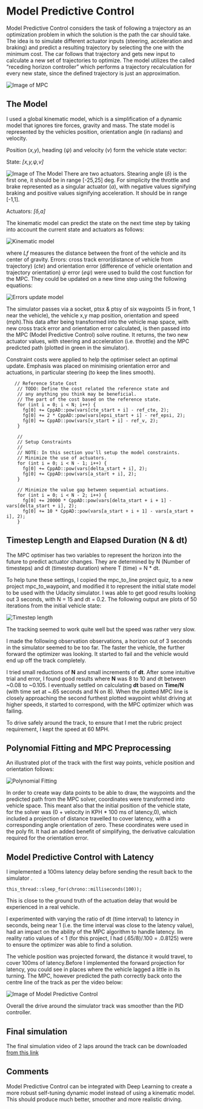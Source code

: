 
# Model Predictive Control

Model Predictive Control considers the task of following a trajectory as an optimization problem in which the solution is the path the car should take. The idea is to simulate different actuator inputs (steering, acceleration and braking) and predict a resulting trajectory by selecting the one with the minimum cost. The car follows that trajectory and gets new input to calculate a new set of trajectories to optimize. The model utilizes the called “receding horizon controller” which performs a trajectory recalculation for every new state, since the defined trajectory is just an approximation.

![Image of MPC](images/mpc.png)

## The Model
I used a global kinematic model, which is a simplification of a dynamic model that ignores tire forces, gravity and mass.
The state model is represented by the vehicles position, orientation angle (in radians) and velocity.

Position (_x,y_), heading (_ψ_) and velocity (_v_) form the vehicle state vector:

State: _[x,y,ψ,v]_

![Image of The Model](images/themodel.png)
There are two actuators. Stearing angle (_δ_) is the first one, it should be in range [-25,25] deg. For simplicity the throttle and brake represented as a singular actuator (_a_), with negative values signifying braking and positive values signifying acceleration. It should be in range [-1,1].

Actuators: _[δ,a]_

The kinematic model can predict the state on the next time step by taking into account the current state and actuators as follows:

![Kinematic model](images/eq1.png)

where _Lf_ measures the distance between the front of the vehicle and its center of gravity. 
Errors: cross track error(distance of vehicle from trajectory) (_cte_) and orientation error (difference of vehicle orientation and trajectory orientation) _ψ_ error (_eψ_) were used to build the cost function for the MPC. They could be updated on a new time step using the following equations:

![Errors update model](images/eq2.png)

The simulator passes via a socket, ptsx & ptsy of six waypoints (5 in front, 1 near the vehicle), the vehicle x,y map position, orientation and speed (mph).This data after being transformed into the vehicle map space, with new cross track error and orientation error calculated, is then passed into the MPC (Model Predictive Control) solve routine. It returns, the two new actuator values, with steering and acceleration (i.e. throttle) and the MPC predicted path (plotted in green in the simulator).

Constraint costs were applied to help the optimiser select an optimal update. Emphasis was placed on minimising orientation error and actuations, in particular steering (to keep the lines smooth).

```   
   // Reference State Cost
    // TODO: Define the cost related the reference state and
    // any anything you think may be beneficial.
    // The part of the cost based on the reference state.
    for (int i = 0; i < N; i++) {
      fg[0] += CppAD::pow(vars[cte_start + i] - ref_cte, 2);
      fg[0] += 2 * CppAD::pow(vars[epsi_start + i] - ref_epsi, 2);
      fg[0] += CppAD::pow(vars[v_start + i] - ref_v, 2);
    }

    //
    // Setup Constraints
    //
    // NOTE: In this section you'll setup the model constraints.
    // Minimize the use of actuators.
    for (int i = 0; i < N - 1; i++) {
      fg[0] += CppAD::pow(vars[delta_start + i], 2);
      fg[0] += CppAD::pow(vars[a_start + i], 2);
    }

    // Minimize the value gap between sequential actuations.
    for (int i = 0; i < N - 2; i++) {
      fg[0] += 20000 * CppAD::pow(vars[delta_start + i + 1] - vars[delta_start + i], 2);
      fg[0] += 10 * CppAD::pow(vars[a_start + i + 1] - vars[a_start + i], 2);
    }
```

## Timestep Length and Elapsed Duration (N & dt)
The MPC optimiser has two variables to represent the horizon into the future to predict actuator changes. They are determined by N (Number of timesteps) and dt (timestep duration) where T (time) = N * dt.

To help tune these settings, I copied the mpc_to_line project quiz, to a new project mpc_to_waypoint, and modified it to represent the initial state model to be used with the Udacity simulator. I was able to get good results looking out 3 seconds, with N = 15 and dt = 0.2. The following output are plots of 50 iterations from the initial vehicle state:

![Timestep length](images/timesteplength.png)

The tracking seemed to work quite well but the speed was rather very slow.

I made the following observation observations, a horizon out of 3 seconds in the simulator seemed to be too far. The faster the vehicle, the further forward the optimizer was looking. It started to fail and the vehicle would end up off the track completely.

I tried small reductions of **N** and small increments of **dt**. After some intuitive trial and error, I found good results where **N** was 8 to 10 and dt between ~0.08 to ~0.105. I eventually settled on calculating **dt** based on **Time/N** (with time set at ~.65 seconds and N on 8). When the plotted MPC line is closely approaching the second furthest plotted waypoint whilst driving at higher speeds, it started to correspond, with the MPC optimizer which was failing.

To drive safely around the track, to ensure that I met the rubric project requirement, I kept the speed at 60 MPH.

## Polynomial Fitting and MPC Preprocessing

An illustrated plot of the track with the first way points, vehicle position and orientation follows:

![Polynomial Fitting](images/plottedwaypoints.png)

In order to create way data points to be able to draw, the waypoints and the predicted path from the MPC solver, coordinates were transformed into vehicle space. This meant also that the initial position of the vehicle state, for the solver was (0 + velocity in KPH * 100 ms of latency,0), which included a projection of distance travelled to cover latency, with a corresponding angle orientation of zero. These coordinates were used in the poly fit. It had an added benefit of simplifying, the derivative calculation required for the orientation error.

## Model Predictive Control with Latency

I implemented a 100ms latency delay before sending the result back to the simulator .
```
this_thread::sleep_for(chrono::milliseconds(100));
```
This is close to the ground truth of the actuation delay that would be experienced in a real vehicle. 

I experimented with varying the ratio of dt (time interval) to latency in seconds, being near 1 (i.e. the time interval was close to the latency value), had an impact on the ability of the MPC algorithm to handle latency. Iin reality ratio values of < 1 (for this project, I had (.65/8)/.100 = .0.8125) were to ensure the optimizer was able to find a solution. 
  
The vehicle position was projected forward, the distance it would travel, to cover 100ms of latency.Before I implemented the forward projection for latency, you could see in places where the vehicle lagged a little in its turning. The MPC, however predicted the path correctly back onto the centre line of the track as per the video below:

![Image of Model Predictive Control](images/modelpredictivecontrol.gif)

Overall the drive around the simulator track was smoother than the PID controller.

## Final simulation

The final simulation video of 2 laps around the track can be downloaded [from this link](https://1drv.ms/v/s!AnsOvUTbaER5l6EeSAPINJ90jmY5FA)


## Comments 
Model Predictive Control can be integrated with Deep Learning to create a more robust self-tuning dynamic model instead of using a kinematic model.
This should produce much better, smoother and more realistic driving.
